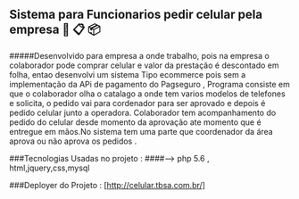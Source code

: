 ## Sistema para Funcionarios pedir celular pela empresa   📱 📋 📦 

#####Desenvolvido para empresa a onde trabalho, pois na empresa o colaborador pode comprar celular e valor da prestação é descontado em folha, entao desenvolvi um sistema Tipo ecommerce
pois sem a implementação da APi de pagamento do Pagseguro , Programa consiste em que o colaborador olha o catalago a onde tem varios modelos de telefones e  solicita, o pedido vai para cordenador para ser aprovado e  depois é pedido celular junto a operadora.
Colaborador tem acompanhamento do pedido do celular desde momento da aprovação ate momento que é entregue em mãos.No sistema tem uma parte que coordenador da área aprova ou não aprova os pedidos .

###Tecnologias Usadas no projeto :
####--> php 5.6 , html,jquery,css,mysql

###Deployer do Projeto :
[http://celular.tbsa.com.br/]


